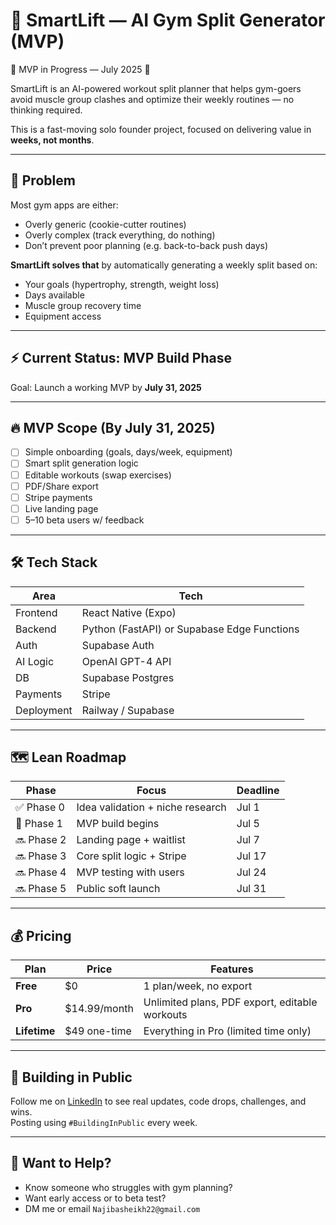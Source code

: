 # 💪 SmartLift — AI Gym Split Generator (MVP)

🚧 MVP in Progress — July 2025 🚧

SmartLift is an AI-powered workout split planner that helps gym-goers avoid muscle group clashes and optimize their weekly routines — no thinking required.

This is a fast-moving solo founder project, focused on delivering value in **weeks, not months**.

---

## 🎯 Problem

Most gym apps are either:

- Overly generic (cookie-cutter routines)
- Overly complex (track everything, do nothing)
- Don’t prevent poor planning (e.g. back-to-back push days)

**SmartLift solves that** by automatically generating a weekly split based on:

- Your goals (hypertrophy, strength, weight loss)
- Days available
- Muscle group recovery time
- Equipment access

---

## ⚡ Current Status: MVP Build Phase

Goal: Launch a working MVP by **July 31, 2025**

---

## 🔥 MVP Scope (By July 31, 2025)

- [ ] Simple onboarding (goals, days/week, equipment)
- [ ] Smart split generation logic
- [ ] Editable workouts (swap exercises)
- [ ] PDF/Share export
- [ ] Stripe payments
- [ ] Live landing page
- [ ] 5–10 beta users w/ feedback

---

## 🛠 Tech Stack

| Area       | Tech                                        |
| ---------- | ------------------------------------------- |
| Frontend   | React Native (Expo)                         |
| Backend    | Python (FastAPI) or Supabase Edge Functions |
| Auth       | Supabase Auth                               |
| AI Logic   | OpenAI GPT-4 API                            |
| DB         | Supabase Postgres                           |
| Payments   | Stripe                                      |
| Deployment | Railway / Supabase                          |

---

## 🗺️ Lean Roadmap

| Phase      | Focus                            | Deadline |
| ---------- | -------------------------------- | -------- |
| ✅ Phase 0 | Idea validation + niche research | Jul 1    |
| 🚧 Phase 1 | MVP build begins                 | Jul 5    |
| 🔜 Phase 2 | Landing page + waitlist          | Jul 7    |
| 🔜 Phase 3 | Core split logic + Stripe        | Jul 17   |
| 🔜 Phase 4 | MVP testing with users           | Jul 24   |
| 🔜 Phase 5 | Public soft launch               | Jul 31   |

---

## 💰 Pricing

| Plan         | Price        | Features                                       |
| ------------ | ------------ | ---------------------------------------------- |
| **Free**     | $0           | 1 plan/week, no export                         |
| **Pro**      | $14.99/month | Unlimited plans, PDF export, editable workouts |
| **Lifetime** | $49 one-time | Everything in Pro (limited time only)          |

---

## 📢 Building in Public

Follow me on [LinkedIn](www.linkedin.com/in/najib-sheikh-mohamed) to see real updates, code drops, challenges, and wins.  
Posting using `#BuildingInPublic` every week.

---

## 🤝 Want to Help?

- Know someone who struggles with gym planning?
- Want early access or to beta test?
- DM me or email `Najibasheikh22@gmail.com`
